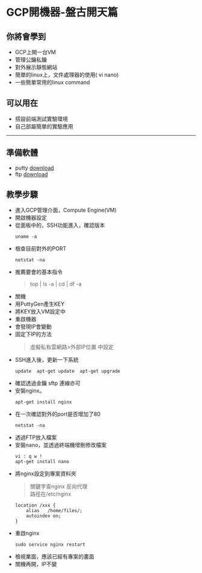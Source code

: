 # GCP開機器-盤古開天篇 #

## 你將會學到 ##
-  GCP上開一台VM
-  管理公鑰私鑰
-  對外展示靜態網站
-  簡單的linux上，文件處理器的使用( vi nano)
-  一些簡單常用的linux command 

## 可以用在 ##
- 搭設前端測試實驗環境
- 自己部屬簡單的實驗應用
---

## 準備軟體 ##
- putty  [download](https://www.chiark.greenend.org.uk/~sgtatham/putty/latest.html) 
- ftp [download](https://filezilla-project.org/)

## 教學步驟 ##
- 進入GCP管理介面，Compute Engine(VM)
- 開啟機器設定
- 從面板中的，SSH功能進入，確認版本
    ```
    uname -a
    ```
- 檢查目前對外的PORT
    ```
    netstat -na

    ```
- 推薦要會的基本指令
   > top |  ls -a |  cd |  df -a
- 關機
- 用PuttyGen產生KEY
- 將KEY放入VM設定中 
- 重啟機器
- 會發現IP會變動
- 固定下IP的方法
    > 虛擬私有雲網路>外部IP位置 中設定
- SSH進入後，更新一下系統
    ```
    update  apt-get update  apt-get upgrade  
    ```  
- 確認透過金鑰 sftp 連線亦可
- 安裝nginx。
    ```
    apt-get install nginx
    ```
- 在一次確認對外的port是否增加了80
    ```
    netstat -na
    ```
- 透過FTP放入檔案
- 安裝nano，並透過終端機增刪修改檔案
    ```
    vi : q w !
    apt-get install nano
    ```    
- 將nginx設定到專案資料夾
    > 關鍵字查nginx 反向代理
      <br>路徑在/etc/nginx
    ```
    location /xxx {
        alias   /home/files/;
        autoindex on;
    }
    ```
- 重啟nginx    
    ```
    sudo service nginx restart
    ```
- 檢視業面，應該已經有專案的畫面
- 關機再開，IP不變




